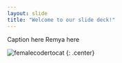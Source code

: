 ```yaml
---
layout: slide
title: "Welcome to our slide deck!"
---
```


Caption here
Remya here

![femalecodertocat](https://octodex.github.com/images/femalecodertocat.png)
{: .center}
